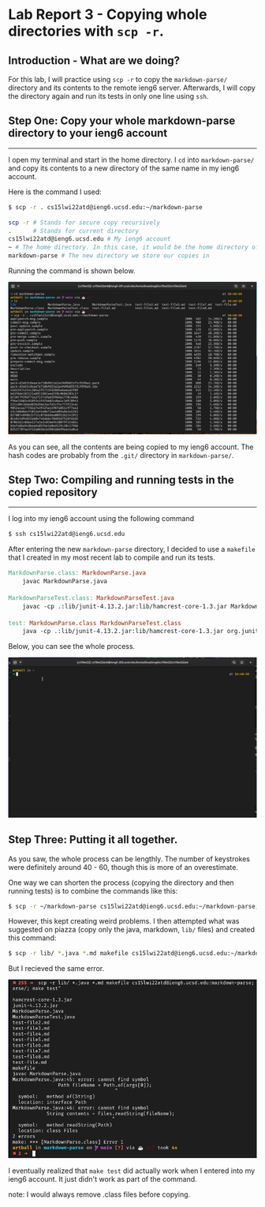 # Lab Report 3 - Copying whole directories with ```scp -r```.
## Introduction - What are we doing?
For this lab, I will practice using ```scp -r``` to copy the ```markdown-parse/``` directory and its contents to the remote ieng6 server. Afterwards, I will copy the directory again and run its tests in only one line using ```ssh```. 

## Step One:  Copy your whole markdown-parse directory to your ieng6 account
---
I open my terminal and start in the home directory. I ```cd``` into ```markdown-parse/``` and copy its contents to 
a new directory of the same name in my ieng6 account. 

Here is the command I used:

```bash
$ scp -r . cs15lwi22atd@ieng6.ucsd.edu:~/markdown-parse
```

```bash
scp -r # Stands for secure copy recursively
.      # Stands for current directory
cs15lwi22atd@ieng6.ucsd.edu # My ieng6 account
~ # The home directory. In this case, it would be the home directory of my ieng6 account
markdown-parse # The new directory we store our copies in
```

Running the command is shown below.

![scp-r](imgs/lab3/scp-r.png)

As you can see, all the contents are being copied to
my ieng6 account. The hash codes are probably from the ```.git/``` directory in ```markdown-parse/```. 

## Step Two: Compiling and running tests in the copied repository
---
I log into my ieng6 account using the following command
```bash
$ ssh cs15lwi22atd@ieng6.ucsd.edu
```

After entering the new ```markdown-parse``` directory, I decided to use a ```makefile``` that I created in my most recent lab to compile and run its tests.

```makefile
MarkdownParse.class: MarkdownParse.java
	javac MarkdownParse.java

MarkdownParseTest.class: MarkdownParseTest.java
	javac -cp .:lib/junit-4.13.2.jar:lib/hamcrest-core-1.3.jar MarkdownParseTest.java 
	
test: MarkdownParse.class MarkdownParseTest.class
	java -cp .:lib/junit-4.13.2.jar:lib/hamcrest-core-1.3.jar org.junit.runner.JUnitCore MarkdownParseTest
```
Below, you can see the whole process.

![running tests](imgs/lab3/scp-rcompilerun.gif)

Step Three: Putting it all together.
---
As you saw, the whole process can be lengthly. The number of keystrokes were definitely around 40 - 60, though this is more of an overestimate. 

One way we can shorten the process (copying the directory and then running tests) is to combine the commands like this:

```bash
$ scp -r ~/markdown-parse cs15lwi22atd@ieng6.ucsd.edu:~/markdown-parse; ssh cs15lwi22atd@ieng6.ucsd.edu "cd markdown-parse; make test"
```
However, this kept creating weird problems. I then attempted what was suggested on piazza (copy only the java, markdown, ```lib/``` files) and created this command:

```bash
$ scp -r lib/ *.java *.md makefile cs15lwi22atd@ieng6.ucsd.edu:~/markdown-parse; ssh cs15lwi22atd@ieng6.ucsd.edu "cd markdown-parse; make test"
```

But I recieved the same error.

![error](imgs/lab3/error.png)

I eventually realized that ```make test``` did actually work when I entered into my ieng6 account. It just didn't work as part of the command. 

note: I would always remove .class files before copying.
